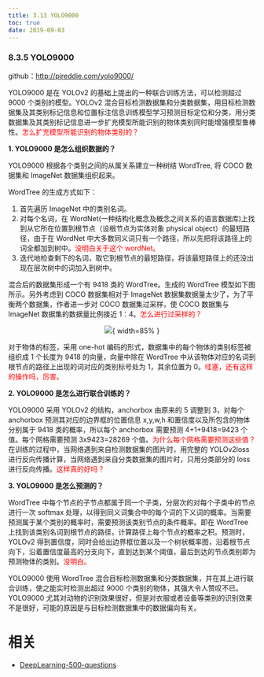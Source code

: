 ```yaml
---
title: 3.13 YOLO9000
toc: true
date: 2019-09-03
---
```


###  8.3.5 YOLO9000

github：http://pjreddie.com/yolo9000/

YOLO9000 是在 YOLOv2 的基础上提出的一种联合训练方法，可以检测超过 9000 个类别的模型。YOLOv2 混合目标检测数据集和分类数据集，用目标检测数据集及其类别标记信息和位置标注信息训练模型学习预测目标定位和分类，用分类数据集及其类别标记信息进一步扩充模型所能识别的物体类别同时能增强模型鲁棒性。<span style="color:red;">怎么扩充模型所能识别的物体类别的？</span>

**1. YOLO9000 是怎么组织数据的？**

YOLO9000 根据各个类别之间的从属关系建立一种树结 WordTree, 将 COCO 数据集和 ImageNet 数据集组织起来。

WordTree 的生成方式如下：

1. 首先遍历 ImageNet 中的类别名词。
2. 对每个名词，在 WordNet(一种结构化概念及概念之间关系的语言数据库)上找到从它所在位置到根节点（设根节点为实体对象 physical object）的最短路径，由于在 WordNet 中大多数同义词只有一个路径，所以先把将该路径上的词全都加到树中。<span style="color:red;">没明白关于这个 wordNet。</span>
3. 迭代地检查剩下的名词，取它到根节点的最短路径，将该最短路径上的还没出现在层次树中的词加入到树中。


混合后的数据集形成一个有 9418 类的 WordTree。生成的 WordTree 模型如下图所示。另外考虑到 COCO 数据集相对于 ImageNet 数据集数据量太少了，为了平衡两个数据集，作者进一步对 COCO 数据集过采样，使 COCO 数据集与 ImageNet 数据集的数据量比例接近 1：4。<span style="color:red;">怎么进行过采样的？</span>

<center>

![](http://images.iterate.site/blog/image/20190722/IaTvckCR9dcP.png?imageslim){ width=85% }

</center>


对于物体的标签，采用 one-hot 编码的形式，数据集中的每个物体的类别标签被组织成 1 个长度为 9418 的向量，向量中除在 WordTree 中从该物体对应的名词到根节点的路径上出现的词对应的类别标号处为 1，其余位置为 0。<span style="color:red;">哇塞，还有这样的操作吗，厉害。</span>

**2. YOLO9000 是怎么进行联合训练的？**

YOLO9000 采用 YOLOv2 的结构，anchorbox 由原来的 5 调整到 3，对每个 anchorbox 预测其对应的边界框的位置信息 x,y,w,h 和置信度以及所包含的物体分别属于 9418 类的概率，所以每个 anchorbox 需要预测 4+1+9418=9423 个值。每个网格需要预测 3x9423=28269 个值。<span style="color:red;">为什么每个网格需要预测这些值？</span>在训练的过程中，当网络遇到来自检测数据集的图片时，用完整的 YOLOv2loss 进行反向传播计算，当网络遇到来自分类数据集的图片时，只用分类部分的 loss 进行反向传播。<span style="color:red;">这样真的好吗？</span>

**3. YOLO9000 是怎么预测的？**

WordTree 中每个节点的子节点都属于同一个子类，分层次的对每个子类中的节点进行一次 softmax 处理，以得到同义词集合中的每个词的下义词的概率。当需要预测属于某个类别的概率时，需要预测该类别节点的条件概率。即在 WordTree 上找到该类别名词到根节点的路径，计算路径上每个节点的概率之积。预测时，YOLOv2 得到置信度，同时会给出边界框位置以及一个树状概率图，沿着根节点向下，沿着置信度最高的分支向下，直到达到某个阈值，最后到达的节点类别即为预测物体的类别。<span style="color:red;">没明白。</span>

YOLO9000 使用 WordTree 混合目标检测数据集和分类数据集，并在其上进行联合训练，使之能实时检测出超过 9000 个类别的物体，其强大令人赞叹不已。YOLO9000 尤其对动物的识别效果很好，但是对衣服或者设备等类别的识别效果不是很好，可能的原因是与目标检测数据集中的数据偏向有关。






# 相关

- [DeepLearning-500-questions](https://github.com/scutan90/DeepLearning-500-questions)

